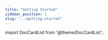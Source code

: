 ```yaml
---
title: "Getting Started"
sidebar_position: 2
slug: "../getting-started"
---
```


import DocCardList from '@theme/DocCardList';

<DocCardList />  